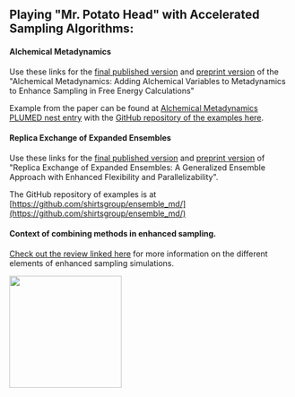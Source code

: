 ## Playing "Mr. Potato Head" with Accelerated Sampling Algorithms: 

#### Alchemical Metadynamics

Use these links for the [final published version](https://doi.org/10.1021/acs.jctc.2c01258) and [preprint version](https://arxiv.org/abs/2206.01329) of the  "Alchemical Metadynamics: Adding Alchemical Variables to Metadynamics to Enhance Sampling in Free Energy Calculations"

Example from the paper can be found at [Alchemical Metadynamics PLUMED nest entry](https://www.plumed-nest.org/eggs/23/003/) with the [GitHub repository of the examples here](https://github.com/shirtsgroup/alchemical_metadynamics_project).

#### Replica Exchange of Expanded Ensembles

Use these links for the [final published version](https://doi.org/10.1021/acs.jctc.4c00484) and [preprint version](https://arxiv.org/abs/2308.06938) of "Replica Exchange of Expanded Ensembles: A Generalized Ensemble Approach with Enhanced Flexibility and Parallelizability".

The GitHub repository of examples is at [https://github.com/shirtsgroup/ensemble_md/](https://github.com/shirtsgroup/ensemble_md/)

#### Context of combining methods in enhanced sampling.

[Check out the review linked here](https://livecomsjournal.org/index.php/livecoms/article/view/v4i1e1583) for more information on the different elements of enhanced sampling simulations.

<img src="[https://livecomsjournal.org/public/journals/15/submission_1583_2095_coverImage_en_US.jpg]" width="200" height="200" alt_text="Person thinking about enhanced sampling methods"/>
